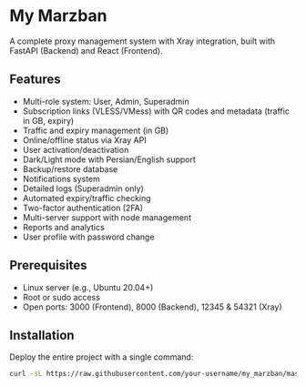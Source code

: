 # My Marzban

A complete proxy management system with Xray integration, built with FastAPI (Backend) and React (Frontend).

## Features
- Multi-role system: User, Admin, Superadmin
- Subscription links (VLESS/VMess) with QR codes and metadata (traffic in GB, expiry)
- Traffic and expiry management (in GB)
- Online/offline status via Xray API
- User activation/deactivation
- Dark/Light mode with Persian/English support
- Backup/restore database
- Notifications system
- Detailed logs (Superadmin only)
- Automated expiry/traffic checking
- Two-factor authentication (2FA)
- Multi-server support with node management
- Reports and analytics
- User profile with password change

## Prerequisites
- Linux server (e.g., Ubuntu 20.04+)
- Root or sudo access
- Open ports: 3000 (Frontend), 8000 (Backend), 12345 & 54321 (Xray)

## Installation
Deploy the entire project with a single command:
```bash
curl -sL https://raw.githubusercontent.com/your-username/my_marzban/master/install.sh | bash